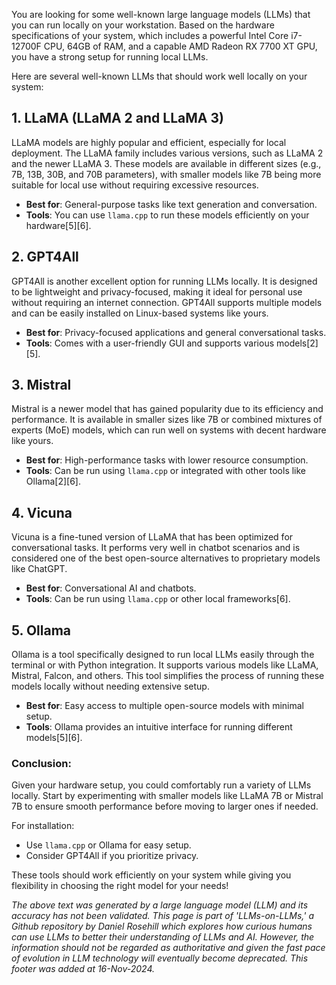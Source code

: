 You are looking for some well-known large language models (LLMs) that you can run locally on your workstation. Based on the hardware specifications of your system, which includes a powerful Intel Core i7-12700F CPU, 64GB of RAM, and a capable AMD Radeon RX 7700 XT GPU, you have a strong setup for running local LLMs.

Here are several well-known LLMs that should work well locally on your system:

## 1. LLaMA (LLaMA 2 and LLaMA 3)

LLaMA models are highly popular and efficient, especially for local deployment. The LLaMA family includes various versions, such as LLaMA 2 and the newer LLaMA 3. These models are available in different sizes (e.g., 7B, 13B, 30B, and 70B parameters), with smaller models like 7B being more suitable for local use without requiring excessive resources.

- **Best for**: General-purpose tasks like text generation and conversation.
- **Tools**: You can use `llama.cpp` to run these models efficiently on your hardware\[5]\[6].

## 2. GPT4All

GPT4All is another excellent option for running LLMs locally. It is designed to be lightweight and privacy-focused, making it ideal for personal use without requiring an internet connection. GPT4All supports multiple models and can be easily installed on Linux-based systems like yours.

- **Best for**: Privacy-focused applications and general conversational tasks.
- **Tools**: Comes with a user-friendly GUI and supports various models\[2]\[5].

## 3. Mistral

Mistral is a newer model that has gained popularity due to its efficiency and performance. It is available in smaller sizes like 7B or combined mixtures of experts (MoE) models, which can run well on systems with decent hardware like yours.

- **Best for**: High-performance tasks with lower resource consumption.
- **Tools**: Can be run using `llama.cpp` or integrated with other tools like Ollama\[2]\[6].

## 4. Vicuna

Vicuna is a fine-tuned version of LLaMA that has been optimized for conversational tasks. It performs very well in chatbot scenarios and is considered one of the best open-source alternatives to proprietary models like ChatGPT.

- **Best for**: Conversational AI and chatbots.
- **Tools**: Can be run using `llama.cpp` or other local frameworks\[6].

## 5. Ollama

Ollama is a tool specifically designed to run local LLMs easily through the terminal or with Python integration. It supports various models like LLaMA, Mistral, Falcon, and others. This tool simplifies the process of running these models locally without needing extensive setup.

- **Best for**: Easy access to multiple open-source models with minimal setup.
- **Tools**: Ollama provides an intuitive interface for running different models\[5]\[6].

### Conclusion:

Given your hardware setup, you could comfortably run a variety of LLMs locally. Start by experimenting with smaller models like LLaMA 7B or Mistral 7B to ensure smooth performance before moving to larger ones if needed.

For installation:

- Use `llama.cpp` or Ollama for easy setup.
- Consider GPT4All if you prioritize privacy.

These tools should work efficiently on your system while giving you flexibility in choosing the right model for your needs!

&#x20;

*The above text was generated by a large language model (LLM) and its accuracy has not been validated. This page is part of 'LLMs-on-LLMs,' a Github repository by Daniel Rosehill which explores how curious humans can use LLMs to better their understanding of LLMs and AI. However, the information should not be regarded as authoritative and given the fast pace of evolution in LLM technology will eventually become deprecated. This footer was added at 16-Nov-2024.*



